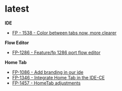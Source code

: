# latest

**IDE**

- [FP - 1538 - Color between tabs now, more clearer](https://movai.atlassian.net/browse/FP-1538)

**Flow Editor**

- [FP-1286 - Feature/fp 1286 port flow editor ](https://movai.atlassian.net/browse/FP-1286)

**Home Tab**

- [FP-1086 - Add branding in our ide](https://movai.atlassian.net/browse/FP-1086)
- [FP-1346 - Integrate Home Tab in the IDE-CE](https://movai.atlassian.net/browse/FP-1346)
- [FP-1457 - HomeTab adjustments](https://movai.atlassian.net/browse/FP-1457)
